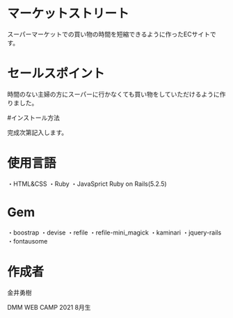 # マーケットストリート

スーパーマーケットでの買い物の時間を短縮できるように作ったECサイトです。

# セールスポイント

時間のない主婦の方にスーパーに行かなくても買い物をしていただけるように作りました。

#インストール方法

完成次第記入します。


# 使用言語

・HTML&CSS
・Ruby
・JavaSprict
Ruby on Rails(5.2.5)

# Gem

・boostrap
・devise
・refile
・refile-mini_magick
・kaminari
・jquery-rails
・fontausome

# 作成者

金井勇樹

DMM WEB CAMP 2021 8月生
